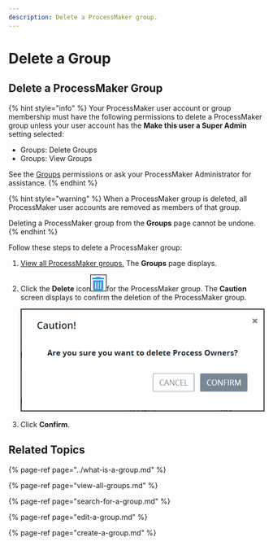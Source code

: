 ```yaml
---
description: Delete a ProcessMaker group.
---
```


# Delete a Group

## Delete a ProcessMaker Group

{% hint style="info" %}
Your ProcessMaker user account or group membership must have the following permissions to delete a ProcessMaker group unless your user account has the **Make this user a Super Admin** setting selected:

* Groups: Delete Groups
* Groups: View Groups

See the [Groups](../../permission-descriptions-for-users-and-groups.md#groups) permissions or ask your ProcessMaker Administrator for assistance.
{% endhint %}

{% hint style="warning" %}
When a ProcessMaker group is deleted, all ProcessMaker user accounts are removed as members of that group.

Deleting a ProcessMaker group from the **Groups** page cannot be undone.
{% endhint %}

Follow these steps to delete a ProcessMaker group:

1. [View all ProcessMaker groups.](view-all-groups.md) The **Groups** page displays.
2. Click the **Delete** icon![](../../../.gitbook/assets/trash-icon-process-modeler-processes.png)for the ProcessMaker group. The **Caution** screen displays to confirm the deletion of the ProcessMaker group.  

   ![](../../../.gitbook/assets/caution-group-removal-screen-admin.png)

3. Click **Confirm**.

## Related Topics

{% page-ref page="../what-is-a-group.md" %}

{% page-ref page="view-all-groups.md" %}

{% page-ref page="search-for-a-group.md" %}

{% page-ref page="edit-a-group.md" %}

{% page-ref page="create-a-group.md" %}

